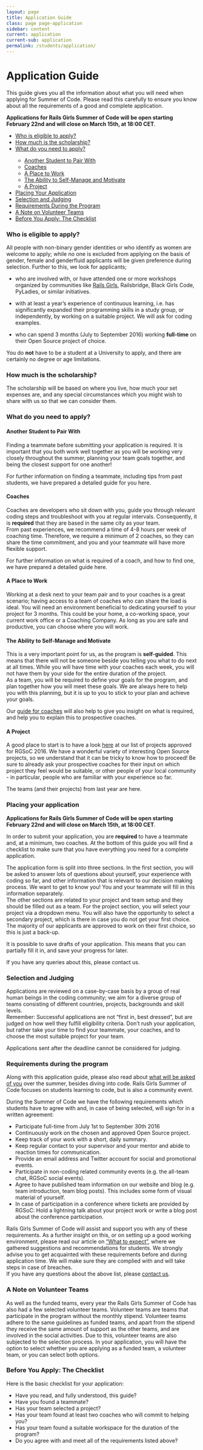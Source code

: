 ```yaml
---
layout: page
title: Application Guide
class: page page-application
sidebar: content
current: application
current-sub: application
permalink: /students/application/
---
```


<h1>Application Guide</h1>

<p>This guide gives you all the information about what you will need when applying for Summer of Code. Please read this carefully to ensure you know about all the requirements of a good and complete application.</p>

**Applications for Rails Girls Summer of Code will be open starting February 22nd and will close on March 15th, at 18:00 CET**.

<ul>
  <li><a href="#eligibility">Who is eligible to apply?</a></li>
  <li><a href="#stipend">How much is the scholarship?</a></li>
  <li><a href="#components">What do you need to apply?</a></li>
    <ul>
      <li><a href="#pair">Another Student to Pair With</a></li>
      <li><a href="#coaches">Coaches</a></li>
      <li><a href="#workplace">A Place to Work</a></li>
      <li><a href="#self-mgmt">The Ability to Self-Manage and Motivate</a></li>
      <li><a href="#project">A Project</a></li>
    </ul>
  
  <li><a href="#place-application">Placing Your Application</a></li>
  <li><a href="#selection">Selection and Judging</a></li>
  <li><a href="#requirements-program">Requirements During the Program</a></li>
  <li><a href="#volunteer-teams">A Note on Volunteer Teams</a></li>
  <li><a href="#checklist">Before You Apply: The Checklist</a></li>
</ul>


<h3 id="eligibility">Who is eligible to apply?</h3>

All people with non-binary gender identities or who identify as women are welcome to apply; while no one is excluded from applying on the basis of gender, female and genderfluid applicants will be given preference during selection. Further to this, we look for applicants;

* who are involved with, or have attended one or more workshops organized by communities like <a href="http://railsgirls.com/">Rails Girls</a>, Railsbridge, Black Girls Code, PyLadies, or similar initiatives.
  
* with at least a year’s experience of continuous learning, i.e. has significantly expanded their programming skills in a study group, or independently, by working on a suitable project. We will ask for coding examples.

* who can spend 3 months (July to September 2016) working **full-time** on their Open Source project of choice.

You do **not** have to be a student at a University to apply, and there are certainly no degree or age limitations.  

<h3 id="stipend">How much is the scholarship?</h3>

The scholarship will be based on where you live, how much your set expenses are, and any special circumstances which you might wish to share with us so that we can consider them.

<h3 id="components">What do you need to apply?</h3>

<h4 id="pair">Another Student to Pair With</h4>

Finding a teammate before submitting your application is required. It is important that you both work well together as you will be working very closely throughout the summer, planning your team goals together, and being the closest support for one another!  
<!-- ADD LINK -->
For further information on finding a teammate, including tips from past students, we have prepared a detailed guide for you here. 


<h4 id="coaches">Coaches</h4>

Coaches are developers who sit down with you, guide you through relevant coding steps and troubleshoot with you at regular intervals. Consequently, it is **required** that they are based in the same city as your team.  
From past experiences, we recommend a time of 4-8 hours per week of coaching time. Therefore, we require a minimum of 2 coaches, so they can share the time commitment, and you and your teammate will have more flexible support.  
<!-- ADD LINK -->
For further information on what is required of a coach, and how to find one, we have prepared a detailed guide here. 


<h4 id="workplace">A Place to Work</h4>

Working at a desk next to your team pair and to your coaches is a great scenario; having access to a team of coaches who can share the load is ideal. You will need an environment beneficial to dedicating yourself to your project for 3 months.
This could be your home, a co-working space, your current work office or a Coaching Company. As long as you are safe and productive, you can choose where you will work.


<h4 id="self-mgmt">The Ability to Self-Manage and Motivate</h4>

This is a very important point for us, as the program is **self-guided**. This means that there will not be someone beside you telling you what to do next at all times. While you will have time with your coaches each week, you will not have them by your side for the entire duration of the project.  
As a team, you will be required to define your goals for the program, and plan together how you will meet these goals. We are always here to help you with this planning, but it is up to you to stick to your plan and achieve your goals.  

Our <a href="http://railsgirlssummerofcode.org/guide/coaching/">guide for coaches</a> will also help to give you insight on what is required, and help you to explain this to prospective coaches.

<h4 id="project">A Project</h4>

A good place to start is to have a look <a href="https://teams.railsgirlssummerofcode.org/projects">here</a> at our list of projects approved for RGSoC 2016. We have a wonderful variety of interesting Open Source projects, so we understand that it can be tricky to know how to proceed! Be sure to already ask your prospective coaches for their input on which project they feel would be suitable, or other people of your local community - in particular, people who are familiar with your experience so far.  
<!-- ADD LINK -->
The teams (and their projects) from last year are here. 

<h3 id="place-application">Placing your application</h3>

**Applications for Rails Girls Summer of Code will be open starting February 22nd and will close on March 15th, at 18:00 CET**.

In order to submit your application, you are **required** to have a teammate and, at a minimum, two coaches. At the bottom of this guide you will find a checklist to make sure that you have everything you need for a complete application.

The application form is split into three sections. In the first section, you will be asked to answer lots of questions about yourself, your experience with coding so far, and other information that is relevant to our decision making process. We want to get to know you! You and your teammate will fill in this information separately.  
The other sections are related to your project and team setup and they should be filled out as a team. For the project section, you will select your project via a dropdown menu. You will also have the opportunity to select a secondary project, which is there in case you do not get your first choice. The majority of our applicants are approved to work on their first choice, so this is just a back-up.  

It is possible to save drafts of your application. This means that you can partially fill it in, and save your progress for later. 

If you have any queries about this, please contact us.

<h3 id="selection">Selection and Judging</h3>

Applications are reviewed on a case-by-case basis by a group of real human beings in the coding community; we aim for a diverse group of teams consisting of different countries, projects, backgrounds and skill levels.  
Remember: Successful applications are not “first in, best dressed”, but are judged on how well they fulfill eligibility criteria. Don’t rush your application, but rather take your time to find your teammate, your coaches, and to choose the most suitable project for your team.  

Applications sent after the deadline cannot be considered for judging.

<h3 id="requirements-program">Requirements during the program</h3>

Along with this application guide, please also read about <a href="http://railsgirlssummerofcode.org/students/todo/">what will be asked of you</a> over the summer, besides diving into code. Rails Girls Summer of Code focuses on students learning to code, but is also a community event.  

During the Summer of Code we have the following requirements which students have to agree with and, in case of being selected, will sign for in a written agreement:

* Participate full-time from July 1st to September 30th 2016
* Continuously work on the chosen and approved Open Source project.
* Keep track of your work with a short, daily summary.
* Keep regular contact to your supervisor and your mentor and abide to reaction times for communication.
* Provide an email address and Twitter account for social and promotional events.
* Participate in non-coding related community events (e.g. the all-team chat, RGSoC social events).
* Agree to have published team information on our website and blog (e.g. team introduction, team blog posts). This includes some form of visual material of yourself.
* In case of participation in a conference where tickets are provided by RGSoC: Hold a lightning talk about your project work or write a blog post about the conference participation.

Rails Girls Summer of Code will assist and support you with any of these requirements. As a further insight on this, or on setting up a good working environment, please read our article on <a href="http://railsgirlssummerofcode.org/students/todo/">“What to expect”</a>, where we gathered suggestions and recommendations for students.
We strongly advise you to get acquainted with these requirements before and during application time. We will make sure they are complied with and will take steps in case of breaches.  
If you have any questions about the above list, please <a href="mailto:summer-of-code@railsgirls.com">contact us</a>.

<h3 id="volunteer-teams">A Note on Volunteer Teams</h3>

As well as the funded teams, every year the Rails Girls Summer of Code has also had a few selected volunteer teams. Volunteer teams are teams that participate in the program without the monthly stipend. 
Volunteer teams adhere to the same guidelines as funded teams, and apart from the stipend they receive the same amount of support as the other teams, and are involved in the social activities. 
Due to this, volunteer teams are also subjected to the selection process. In your application, you will have the option to select whether you are applying as a funded team, a volunteer team, or you can select both options. 

<h3 id="volunteer-teams">Before You Apply: The Checklist</h3>

Here is the basic checklist for your application:

* Have you read, and fully understood, this guide?
* Have you found a teammate? 
* Has your team selected a project? 
* Has your team found at least two coaches who will commit to helping you?
* Has your team found a suitable workspace for the duration of the program? 
* Do you agree with and meet all of the requirements listed above?


